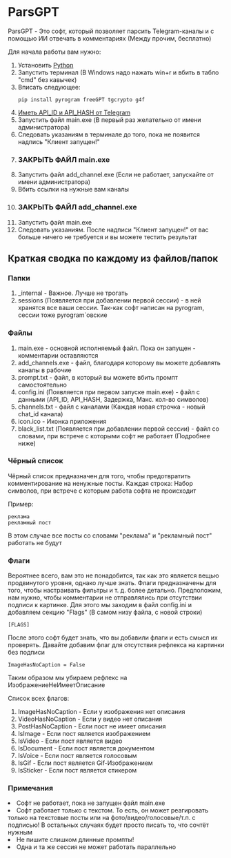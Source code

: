 <h1>ParsGPT</h1>

<p>ParsGPT - Это софт, который позволяет парсить Telegram-каналы и с помощью ИИ отвечать в комментариях (Между прочим, бесплатно)</p>


<p>Для начала работы вам нужно:</p>
<ol>
  <li>Установить <a href="https://www.python.org/">Python</a></li>
  <li>Запустить терминал (В Windows надо нажать win+r и вбить в табло "cmd" без кавычек)</li>
  <li>Вписать следующее:

    pip install pyrogram freeGPT tgcrypto g4f

  </li>
  <li><a href="https://tlgrm.ru/docs/api/obtaining_api_id">Иметь API_ID и API_HASH от Telegram</a></li>
  <li>Запустить файл main.exe (В первый раз желательно от имени администратора)</li>
  <li>Следовать указаниям в терминале до того, пока не появится надпись "Клиент запущен!"</li>
  <li><h3>ЗАКРЫТЬ ФАЙЛ main.exe</h3></li>
  <li>Запустить файл add_channel.exe (Если не работает, запускайте от имени администратора)</li>
  <li>Вбить ссылки на нужные вам каналы</li>
  <li><h3>ЗАКРЫТЬ ФАЙЛ add_channel.exe</h3></li>
  <li>Запустить файл main.exe</li>
  <li>Следовать указаниям. После надписи "Клиент запущен!" от вас больше ничего не требуется и вы можете тестить результат</li>
</ol>


<h2>Краткая сводка по каждому из файлов/папок</h2>

<h3>Папки</h3>
<ol>

<li>_internal - Важное. Лучше не трогать</li>
<li>sessions (Появляется при добавлении первой сессии) - в ней хранятся все ваши сессии. Так-как софт написан на pyrogram, сессии тоже pyrogram`овские</li>
</ol>
<h3>Файлы</h3>
<ol>
<li>main.exe - основной исполняемый файл. Пока он запущен - комментарии оставляются</li>
<li>add_channels.exe - файл, благодаря которому вы можете добавлять каналы в рабочие</li>
<li>prompt.txt - файл, в который вы можете вбить промпт самостоятельно</li>
<li>config.ini (Появляется при первом запуске main.exe) - файл с данными (API_ID, API_HASH, Задержка, Макс. кол-во символов)</li>
<li>channels.txt - файл с каналами (Каждая новая строчка - новый chat_id канала)</li>
<li>icon.ico - Иконка приложения</li>
<li>black_list.txt (Появляется при добавлении первой сессии) - файл со словами, при встрече с которыми софт не работает (Подробнее ниже)</li>
</ol>

<h3>Чёрный список</h3>
<p>Чёрный список предназначен для того, чтобы предотвратить комментирование на ненужные посты. Каждая строка: Набор символов, при встрече с которым работа софта не происходит</p>
<p>Пример:</p>

    реклама
    рекламный пост

<p>В этом случае все посты со словами "реклама" и "рекламный пост" работать не будут</p>


<h3>Флаги</h3>
<p>Вероятнее всего, вам это не понадобится, так как это является вещью продвинутого уровня, однако лучше знать.
Флаги предназначены для того, чтобы настраивать фильтры и т. д. более детально.
Предположим, нам нужно, чтобы комментарии не отправлялись при отсутствии подписи к картинке.
Для этого мы заходим в файл config.ini и добавляем секцию "Flags" (В самом низу файла, с новой строки)</p>

    [FLAGS]

<p>После этого софт будет знать, что вы добавили флаги и есть смысл их проверять.
Давайте добавим флаг для отсутствия рефлекса на картинки без подписи</p>

    ImageHasNoCaption = False
<p>Таким образом мы убираем рефлекс на ИзображениеНеИмеетОписание</p>
<p>Список всех флагов:</p>
<ol>
<li>ImageHasNoCaption - Если у изображения нет описания</li>
<li>VideoHasNoCaption - Если у видео нет описания</li>
<li>PostHasNoCaption - Если пост не имеет описания</li>
<li>IsImage - Если пост является изображением</li>
<li>IsVideo - Если пост является видео</li>
<li>IsDocument - Если пост является документом</li>
<li>IsVoice - Если пост является голосовым</li>
<li>IsGif - Если пост является Gif-Изображением</li>
<li>IsSticker - Если пост является стикером</li>

</ol>





<h3>Примечания</h3>
<li>Софт не работает, пока не запущен файл main.exe</li>
<li>Софт работает только с текстом. То есть, он может реагировать только на текстовые посты или на фото/видео/голосовые/т.п. с подписью! В остальных случаях будет просто писать то, что сочтёт нужным</li>
<li>Не пишите слишком длинные промпты!</li>
<li>Одна и та же сессия не может работать параллельно</li>